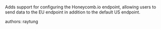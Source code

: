 Adds support for configuring the Honeycomb.io endpoint, allowing users to send data to the EU endpoint in addition to the default US endpoint.

authors: raytung
